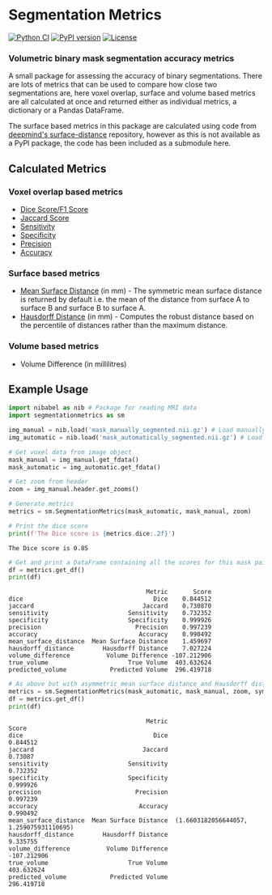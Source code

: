 # Segmentation Metrics
[![Python CI](https://github.com/alexdaniel654/Segmentation_Metrics/actions/workflows/python_ci.yml/badge.svg)](https://github.com/alexdaniel654/Segmentation_Metrics/actions/workflows/python_ci.yml) 
[![PyPI version](https://badge.fury.io/py/segmentationmetrics.svg)](https://badge.fury.io/py/segmentationmetrics)
[![License](https://img.shields.io/badge/License-Apache_2.0-blue.svg)](https://opensource.org/licenses/Apache-2.0)
### Volumetric binary mask segmentation accuracy metrics

A small package for assessing the accuracy of binary segmentations. There are lots of metrics that can be used to compare how close two segmentations are, here voxel overlap, surface and volume based metrics are all calculated at once and returned either as individual metrics, a dictionary or a Pandas DataFrame.

The surface based metrics in this package are calculated using code from [deepmind's surface-distance](https://github.com/deepmind/surface-distance) repository, however as this is not available as a PyPI package, the code has been included as a submodule here.

## Calculated Metrics
### Voxel overlap based metrics
* [Dice Score/F1 Score](https://en.wikipedia.org/wiki/S%C3%B8rensen%E2%80%93Dice_coefficient)
* [Jaccard Score](https://en.wikipedia.org/wiki/Jaccard_index)
* [Sensitivity](https://en.wikipedia.org/wiki/Sensitivity_and_specificity)
* [Specificity](https://en.wikipedia.org/wiki/Sensitivity_and_specificity)
* [Precision](https://en.wikipedia.org/wiki/Precision_and_recall)
* [Accuracy](https://en.wikipedia.org/wiki/Accuracy_and_precision#In_binary_classification)

### Surface based metrics
* [Mean Surface Distance](https://www.creatis.insa-lyon.fr/Challenge/CETUS/evaluation.html#:~:text=Mean%20surface%20distance%3A%20the%20mean,computed%20in%20a%20similar%20way.) (in mm) - The symmetric mean surface distance is returned by default i.e. the mean of the distance from surface A to surface B and surface B to surface A.
* [Hausdorff Distance](https://en.wikipedia.org/wiki/Hausdorff_distance) (in mm) - Computes the robust distance based on the percentile of distances rather than the maximum distance.

### Volume based metrics
* Volume Difference (in millilitres)

## Example Usage
```python
import nibabel as nib # Package for reading MRI data
import segmentationmetrics as sm

img_manual = nib.load('mask_manually_segmented.nii.gz') # Load manually generated ground truth mask
img_automatic = nib.load('mask_automatically_segmented.nii.gz') # Load automatically generated mask

# Get voxel data from image object
mask_manual = img_manual.get_fdata()
mask_automatic = img_automatic.get_fdata()

# Get zoom from header
zoom = img_manual.header.get_zooms()

# Generate metrics
metrics = sm.SegmentationMetrics(mask_automatic, mask_manual, zoom)

# Print the dice score
print(f'The Dice score is {metrics.dice:.2f}')
```
`The Dice score is 0.85`
```python
# Get and print a DataFrame containing all the scores for this mask pair
df = metrics.get_df()
print(df)
```
```
                                      Metric       Score
dice                                    Dice    0.844512
jaccard                              Jaccard    0.730870
sensitivity                      Sensitivity    0.732352
specificity                      Specificity    0.999926
precision                          Precision    0.997239
accuracy                            Accuracy    0.990492
mean_surface_distance  Mean Surface Distance    1.459697
hausdorff_distance        Hausdorff Distance    7.027224
volume_difference          Volume Difference -107.212906
true_volume                      True Volume  403.632624
predicted_volume            Predicted Volume  296.419718
```
```python
# As above but with asymmetric mean surface distance and Hausdorff distance defined by the 99th percentil rather than the 95th percentile.
metrics = sm.SegmentationMetrics(mask_automatic, mask_manual, zoom, symmetric=False, percentile=99)
df = metrics.get_df()
print(df)
```
```
                                      Metric                                    Score
dice                                    Dice                                 0.844512
jaccard                              Jaccard                                  0.73087
sensitivity                      Sensitivity                                 0.732352
specificity                      Specificity                                 0.999926
precision                          Precision                                 0.997239
accuracy                            Accuracy                                 0.990492
mean_surface_distance  Mean Surface Distance  (1.6603182056644057, 1.259075931110695)
hausdorff_distance        Hausdorff Distance                                 9.335755
volume_difference          Volume Difference                              -107.212906
true_volume                      True Volume                               403.632624
predicted_volume            Predicted Volume                               296.419718
```
